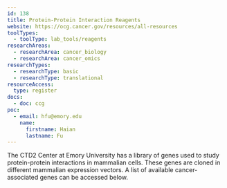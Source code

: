 ```yaml
---
id: 138
title: Protein-Protein Interaction Reagents
website: https://ocg.cancer.gov/resources/all-resources
toolTypes:
  - toolType: lab_tools/reagents
researchAreas:
  - researchArea: cancer_biology
  - researchArea: cancer_omics
researchTypes:
  - researchType: basic
  - researchType: translational
resourceAccess:
  type: register
docs:
  - doc: ccg
poc:
  - email: hfu@emory.edu
    name:
      firstname: Haian
      lastname: Fu
---
```

The CTD2 Center at Emory University has a library of genes used to study protein-protein interactions in mammalian cells. These genes are cloned in different mammalian expression vectors. A list of available cancer-associated genes can be accessed below.
